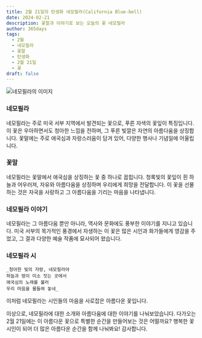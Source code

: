 ```yaml
---
title: 2월 21일의 탄생화 네모필라(California Blue-bell)
date: 2024-02-21
description: 꽃말과 이야기로 보는 오늘의 꽃 네모필라
author: 365days
tags:
  - 2월
  - 네모필라
  - 꽃말
  - 탄생화
  - 2월 21일
  - 꽃
draft: false
---
```


![네모필라의 이미지](https://cdn.pixabay.com/photo/2022/03/10/22/24/baby-blue-eyes-7060845_640.jpg#center)


### 네모필라
네모필라는 주로 미국 서부 지역에서 발견되는 꽃으로, 푸른 자색의 꽃잎이 특징입니다. 이 꽃은 우아하면서도 청아한 느낌을 전하며, 그 푸른 빛깔은 자연의 아름다움을 상징합니다. 꽃말에는 주로 애국심과 자랑스러움이 담겨 있어, 다양한 행사나 기념일에 어울립니다.

### 꽃말
네모필라는 꽃말에서 애국심을 상징하는 꽃 중 하나로 꼽힙니다. 청록빛의 꽃잎이 흰 하늘과 어우러져, 자유와 아름다움을 상징하며 우리에게 희망을 전달합니다. 이 꽃을 선물하는 것은 자국을 사랑하고 그 아름다움을 기리는 마음을 나타냅니다.

### 네모필라 이야기
네모필라는 그 아름다움 뿐만 아니라, 역사와 문화에도 풍부한 이야기를 지니고 있습니다. 미국 서부의 목가적인 풍경에서 자생하는 이 꽃은 많은 시인과 화가들에게 영감을 주었고, 그 결과 다양한 예술 작품에 묘사되어 왔습니다.

### 네모필라 시
	_청아한 빛의 자랑, 네모필라야  
	하늘과 땅이 미소 짓는 곳에서  
	애국심의 노래를 불러  
	우리 마음을 물들여 놓네_

이처럼 네모필라는 시인들의 마음을 사로잡은 아름다운 꽃입니다.

이상으로, 네모필라에 대한 소개와 아름다움에 대한 이야기를 나눠보았습니다. 다가오는 2월 21일에는 이 아름다운 꽃으로 특별한 순간을 만들어보는 것은 어떨까요? 행복한 꽃시인이 되어 더 많은 아름다운 순간을 함께 나눠봐요! 감사합니다.